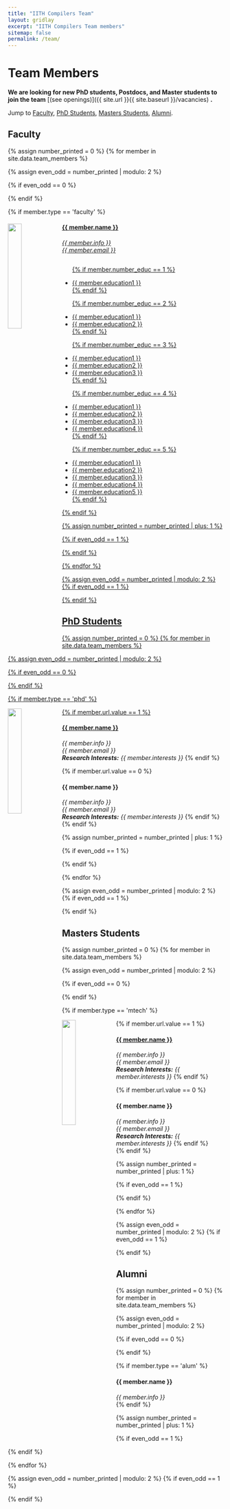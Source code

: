 ```yaml
---
title: "IITH Compilers Team"
layout: gridlay
excerpt: "IITH Compilers Team members"
sitemap: false
permalink: /team/
---
```


# Team Members

 **We are  looking for new PhD students, Postdocs, and Master students to join the team** [(see openings)]({{ site.url }}{{ site.baseurl }}/vacancies) **.**


Jump to [Faculty](#faculty), [PhD Students](#phd-students), [Masters Students](#masters-students), [Alumni](#alumni).

## Faculty
{% assign number_printed = 0 %}
{% for member in site.data.team_members %}

{% assign even_odd = number_printed | modulo: 2 %}

{% if even_odd == 0 %}
<div class="row">
{% endif %}

{% if member.type == 'faculty' %}
<div class="col-sm-12 clearfix">
  <img src="{{ site.url }}{{ site.baseurl }}/images/teampic/{{ member.photo }}" class="img-responsive" object-fit="scale-down" width="25%" height="auto" style="float: left" />
  <!--<img src="{{ site.url }}{{ site.baseurl }}/images/teampic/{{ member.photo }}" class="img-responsive" width="25%" style="float: left" />-->
  <h4><a href="{{ member.url }}" target="_blank">{{ member.name }}</h4>
  <i>{{ member.info }}<br>{{ member.email }}</i>
  <ul style="overflow: hidden">
  
  {% if member.number_educ == 1 %}
  <li> {{ member.education1 }} </li>
  {% endif %}
  
  {% if member.number_educ == 2 %}
  <li> {{ member.education1 }} </li>
  <li> {{ member.education2 }} </li>
  {% endif %}
  
  {% if member.number_educ == 3 %}
  <li> {{ member.education1 }} </li>
  <li> {{ member.education2 }} </li>
  <li> {{ member.education3 }} </li>
  {% endif %}
  
  {% if member.number_educ == 4 %}
  <li> {{ member.education1 }} </li>
  <li> {{ member.education2 }} </li>
  <li> {{ member.education3 }} </li>
  <li> {{ member.education4 }} </li>
  {% endif %}
 
  {% if member.number_educ == 5 %}
  <li> {{ member.education1 }} </li>
  <li> {{ member.education2 }} </li>
  <li> {{ member.education3 }} </li>
  <li> {{ member.education4 }} </li>
  <li> {{ member.education5 }} </li>
  {% endif %}
  
  </ul>
</div>
{% endif %}

{% assign number_printed = number_printed | plus: 1 %}

{% if even_odd == 1 %}
</div>
{% endif %}

{% endfor %}

{% assign even_odd = number_printed | modulo: 2 %}
{% if even_odd == 1 %}
</div>
{% endif %}

## PhD Students
{% assign number_printed = 0 %}
{% for member in site.data.team_members %}

{% assign even_odd = number_printed | modulo: 2 %}

{% if even_odd == 0 %}
<div class="row">
{% endif %}

{% if member.type == 'phd' %}
<div class="col-sm-6 clearfix">
  <img src="{{ site.url }}{{ site.baseurl }}/images/teampic/{{ member.photo }}" class="img-responsive" object-fit="scale-down" width="25%" height="auto" style="float: left">
  <!--<img src="{{ site.url }}{{ site.baseurl }}/images/teampic/{{ member.photo }}" class="img-responsive" width="25%" style="float: left" />-->
  {% if member.url.value == 1 %}
  <h4><a href="{{ member.url.link }}" target="_blank">{{ member.name }}</a></h4>
  <i>{{ member.info }}<br>{{ member.email }}<br><b>Research Interests:</b> {{ member.interests }}</i>
  {% endif %}

  {% if member.url.value == 0 %}
  <h4>{{ member.name }}</h4>
  <i>{{ member.info }}<br>{{ member.email }}<br><b>Research Interests:</b> {{ member.interests }}</i>
  {% endif %}

</div>
{% endif %}

{% assign number_printed = number_printed | plus: 1 %}

{% if even_odd == 1 %}
</div>
{% endif %}

{% endfor %}

{% assign even_odd = number_printed | modulo: 2 %}
{% if even_odd == 1 %}
</div>
{% endif %}

## Masters Students
{% assign number_printed = 0 %}
{% for member in site.data.team_members %}

{% assign even_odd = number_printed | modulo: 2 %}

{% if even_odd == 0 %}
<div class="row">
{% endif %}

{% if member.type == 'mtech' %}
<div class="col-sm-6 clearfix">
  <img src="{{ site.url }}{{ site.baseurl }}/images/teampic/{{ member.photo }}" class="img-responsive" object-fit="scale-down" width="25%" height="auto" style="float: left" />
  <!--<img src="{{ site.url }}{{ site.baseurl }}/images/teampic/{{ member.photo }}" class="img-responsive" width="25%" style="float: left" />-->
  {% if member.url.value == 1 %}
  <h4><a href="{{ member.url.link }}" target="_blank">{{ member.name }}</a></h4>
  <i>{{ member.info }}<br>{{ member.email }}<br><b>Research Interests:</b> {{ member.interests }}</i>
  {% endif %}

  {% if member.url.value == 0 %}
  <h4>{{ member.name }}</h4>
  <i>{{ member.info }}<br>{{ member.email }}<br><b>Research Interests:</b> {{ member.interests }}</i>
  {% endif %}
</div>
{% endif %}

{% assign number_printed = number_printed | plus: 1 %}

{% if even_odd == 1 %}
</div>
{% endif %}

{% endfor %}

{% assign even_odd = number_printed | modulo: 2 %}
{% if even_odd == 1 %}
</div>
{% endif %}

## Alumni
{% assign number_printed = 0 %}
{% for member in site.data.team_members %}

{% assign even_odd = number_printed | modulo: 2 %}

{% if even_odd == 0 %}
<div class="col">
{% endif %}

{% if member.type == 'alum' %}
<div class="col-md-4">
  <!-- <img src="{{ site.url }}{{ site.baseurl }}/images/teampic/{{ member.photo }}" class="img-responsive" object-fit="scale-down" width="25%" height="auto" style="float: left" /> -->
  <!--<img src="{{ site.url }}{{ site.baseurl }}/images/teampic/{{ member.photo }}" class="img-responsive" width="25%" style="float: left" />-->
  <h4>{{ member.name }}</h4>
  <i>{{ member.info }}</i>
</div>
{% endif %}

{% assign number_printed = number_printed | plus: 1 %}

{% if even_odd == 1 %}
</div>
{% endif %}

{% endfor %}

{% assign even_odd = number_printed | modulo: 2 %}
{% if even_odd == 1 %}
</div>
{% endif %}



<!-- ## Master and Bachelor Students 
{% assign number_printed = 0 %}
{% for member in site.data.MTechBTechStudents %}

{% assign even_odd = number_printed | modulo: 2 %}

{% if even_odd == 0 %}
<div class="row">
{% endif %}

<div class="col-sm-6 clearfix">
  <h4>{{ member.name }}</h4>
  <i>{{ member.info }}<br>email: <{{ member.email }}></i>
  <ul style="overflow: hidden">
  
  {% if member.number_educ == 1 %}
  <li> {{ member.education1 }} </li>
  {% endif %}
  
  {% if member.number_educ == 2 %}
  <li> {{ member.education1 }} </li>
  <li> {{ member.education2 }} </li>
  {% endif %}
  
  {% if member.number_educ == 3 %}
  <li> {{ member.education1 }} </li>
  <li> {{ member.education2 }} </li>
  <li> {{ member.education3 }} </li>
  {% endif %}
  
  {% if member.number_educ == 4 %}
  <li> {{ member.education1 }} </li>
  <li> {{ member.education2 }} </li>
  <li> {{ member.education3 }} </li>
  <li> {{ member.education4 }} </li>
  {% endif %}
  
  </ul>
</div>

{% assign number_printed = number_printed | plus: 1 %}

{% if even_odd == 1 %}
</div>
{% endif %}

{% endfor %}

{% assign even_odd = number_printed | modulo: 2 %}
{% if even_odd == 1 %}
</div>
{% endif %} -->


<!-- ## Alumni

<table align="center" style="width:100%">
  <tr>
    <th>Visitors</th>
    <th>Master Students</th> 
    <th>Bachelor Students</th>
  </tr>
  <tr>
    <td>Nikolaos Iliopoulos, Spring 2016</td>
    <td>Bert Visscher, Fall 2017</td>
    <td>Vishnu Saj, Spring 2017</td>
  </tr>
  <tr>
    <td>Vitaly Fedoseev, all of 2016</td>
    <td>Ahmad Jamalzada, Fall 2017</td>
    <td>Joey Braspenning, Spring 2017</td>
  </tr>
  <tr>
    <td></td>
    <td>Tjerk Benschop, Summer 2017</td>
    <td>Margot Leemker, Spring 2017</td>
  </tr>
  <tr>
    <td></td>
    <td>Oliver Ostojic, Spring 2016</td>
    <td>Sietske Lensen, Spring 2017</td>
  </tr>
  <tr>
    <td></td>
    <td>Farshaad Hoeseni, Fall 2015</td>
    <td>Alexander Vanstone, Spring 2016</td>
  </tr>
  <tr>
    <td></td>
    <td></td>
    <td>Tjerk Benschop, Spring 2016</td>
  </tr>
  <tr>
    <td></td>
    <td></td>
    <td>Arjo Andringa, Spring 2016</td>
  </tr>
  <tr>
    <td></td>
    <td></td>
    <td>Daniëlle van Klink, Spring 2016</td>
  </tr>
</table>


## Administrative Support
<a href="mailto:ramanjaneyulu@iith.ac.in">Ramanjaneyulu Narayana</a> is helping us (and other groups) with administration. -->






